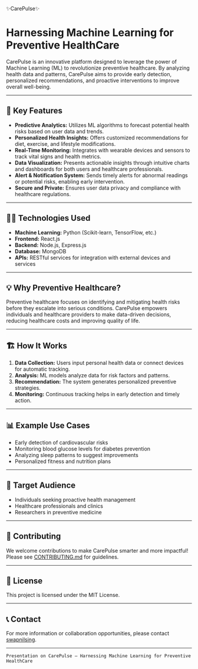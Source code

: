 ✨CarePulse✨

# Harnessing Machine Learning for Preventive HealthCare

CarePulse is an innovative platform designed to leverage the power of Machine Learning (ML) to revolutionize preventive healthcare. By analyzing health data and patterns, CarePulse aims to provide early detection, personalized recommendations, and proactive interventions to improve overall well-being.

---

## 🚀 Key Features

- **Predictive Analytics:** Utilizes ML algorithms to forecast potential health risks based on user data and trends.
- **Personalized Health Insights:** Offers customized recommendations for diet, exercise, and lifestyle modifications.
- **Real-Time Monitoring:** Integrates with wearable devices and sensors to track vital signs and health metrics.
- **Data Visualization:** Presents actionable insights through intuitive charts and dashboards for both users and healthcare professionals.
- **Alert & Notification System:** Sends timely alerts for abnormal readings or potential risks, enabling early intervention.
- **Secure and Private:** Ensures user data privacy and compliance with healthcare regulations.

---

## 🧑‍💻 Technologies Used

- **Machine Learning:** Python (Scikit-learn, TensorFlow, etc.)
- **Frontend:** React.js
- **Backend:** Node.js, Express.js
- **Database:** MongoDB
- **APIs:** RESTful services for integration with external devices and services

---

## 💡 Why Preventive Healthcare?

Preventive healthcare focuses on identifying and mitigating health risks before they escalate into serious conditions. CarePulse empowers individuals and healthcare providers to make data-driven decisions, reducing healthcare costs and improving quality of life.

---

## 🏗️ How It Works

1. **Data Collection:** Users input personal health data or connect devices for automatic tracking.
2. **Analysis:** ML models analyze data for risk factors and patterns.
3. **Recommendation:** The system generates personalized preventive strategies.
4. **Monitoring:** Continuous tracking helps in early detection and timely action.

---

## 📊 Example Use Cases

- Early detection of cardiovascular risks
- Monitoring blood glucose levels for diabetes prevention
- Analyzing sleep patterns to suggest improvements
- Personalized fitness and nutrition plans

---

## 🏥 Target Audience

- Individuals seeking proactive health management
- Healthcare professionals and clinics
- Researchers in preventive medicine

---

## 🤝 Contributing

We welcome contributions to make CarePulse smarter and more impactful! Please see [CONTRIBUTING.md](CONTRIBUTING.md) for guidelines.

---

## 📄 License

This project is licensed under the MIT License.

---

## 📞 Contact

For more information or collaboration opportunities, please contact [swapnilsing](https://github.com/swapnilsing).

---
``Presentation on CarePulse – Harnessing Machine Learning for Preventive HealthCare``
